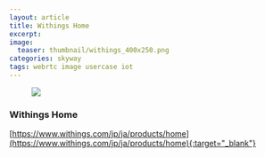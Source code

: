 ```yaml
---
layout: article
title: Withings Home
excerpt: 
image:
  teaser: thumbnail/withings_400x250.png
categories: skyway
tags: webrtc image usercase iot
---
```





<figure>
	<a href="https://www.withings.com/jp/ja/products/home" target="_blank"><img src="{{ site.url }}{{ site.baseurl }}/images/pages/withings_home.png"></a>
</figure>

### Withings Home

[https://www.withings.com/jp/ja/products/home](https://www.withings.com/jp/ja/products/home){:target="_blank"}
